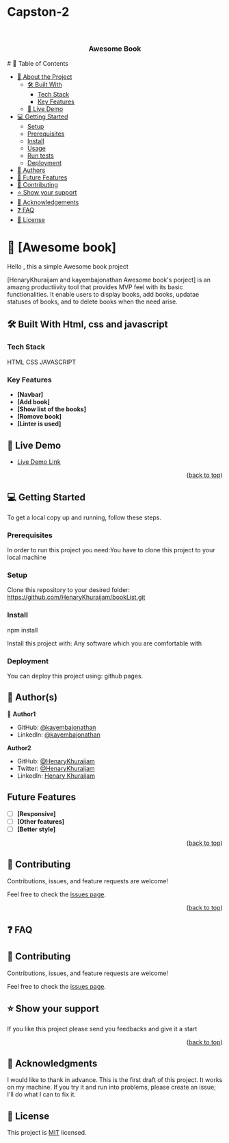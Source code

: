 # Capston-2
<a name="Awesome Book"></a>
<div align="center">
  <br/>
  <h3><b>Awesome Book</b></h3>
</div>
# 📗 Table of Contents

- [📖 About the Project](#about-project)
  - [🛠 Built With](#built-with)
    - [Tech Stack](#tech-stack)
    - [Key Features](#key-features)
  - [🚀 Live Demo](#live-demo)
- [💻 Getting Started](#getting-started)
  - [Setup](#setup)
  - [Prerequisites](#prerequisites)
  - [Install](#install)
  - [Usage](#usage)
  - [Run tests](#run-tests)
  - [Deployment](#triangular_flag_on_post-deployment)
- [👥 Authors](#authors)
- [🔭 Future Features](#future-features)
- [🤝 Contributing](#contributing)
- [⭐️ Show your support](#support)
- [🙏 Acknowledgements](#acknowledgements)
- [❓ FAQ](#faq)
- [📝 License](#license)

<!-- PROJECT DESCRIPTION -->

# 📖 [Awesome book] <a name="about-project">
Hello , this a simple Awesome book project</a>

[HenaryKhuraijam and kayembajonathan Awesome book's porject] is an amazng productiivity tool that provides MVP feel with its basic functionalities. It enable users to display books, add books, updatae statuses of books, and to delete books when the need arise.

## 🛠 Built With <a name="built-with">Html, css and javascript</a>

### Tech Stack 
HTML
CSS
JAVASCRIPT

### Key Features 

- **[Navbar]**
- **[Add book]**
- **[Show list of the books]**
- **[Romove book]**
- **[Linter is used]**

## 🚀 Live Demo <a name="live-demo"></a>

- [Live Demo Link](https://henarykhuraijam.github.io/bookList/)

<p align="right">(<a href="#readme-top">back to top</a>)</p>

<!-- GETTING STARTED -->

## 💻 Getting Started <a name="getting-started"></a>

To get a local copy up and running, follow these steps.


### Prerequisites

In order to run this project you need:You have to clone this project to your local machine

### Setup

Clone this repository to your desired folder: https://github.com/HenaryKhuraijam/bookList.git

### Install

npm install

Install this project with: Any software which you are comfortable with


### Deployment

You can deploy this project using:
github pages.



## 👥 Author(s) <a name="authors"></a>


👤 **Author1**

- GitHub: [@kayembajonathan](https://github.com/KAYEMBAJONATHAN)
- LinkedIn: [@kayembajonathan](https://www.linkedin.com/in/jonathan-kayemba-b56247236/)

 **Author2**
- GitHub: [@HenaryKhuraijam](https://github.com/HenaryKhuraijam)
- Twitter: [@HenaryKhuraijam](https://twitter.com/HenaryKhuraijam)
- LinkedIn: [Henary Khuraijam](https://www.linkedin.com/in/henary-khuraijam)

<!-- FUTURE FEATURES -->
## Future Features

- [ ] **[Responsive]**
- [ ] **[Other features]**
- [ ] **[Better style]**

<p align="right">(<a href="#readme-top">back to top</a>)</p>

## 🤝 Contributing <a name="contributing"></a>

Contributions, issues, and feature requests are welcome!

Feel free to check the [issues page](../../issues/).

<p align="right">(<a href="#readme-top">back to top</a>)</p>


<!-- FAQ (optional) -->

## ❓ FAQ <a name="faq"></a>



<!-- LICENSE -->


## 🤝 Contributing

Contributions, issues, and feature requests are welcome!

Feel free to check the [issues page](../../issues/).

<!-- SUPPORT -->
## ⭐ Show your support <a name="support"></a>

If you like this project please send you feedbacks and give it a start

<p align="right">(<a href="#readme-top">back to top</a>)</p>

<!-- ACKNOWLEDGEMENTS -->
## 🙏 Acknowledgments <a name="acknowledgements"></a>

I would like to thank in advance. This is the first draft of this project. It works on my machine. If you try it and run into problems, please create an issue; I'll do what I can to fix it.


## 📝 License <a name="license"></a>

This project is [MIT]() licensed.


